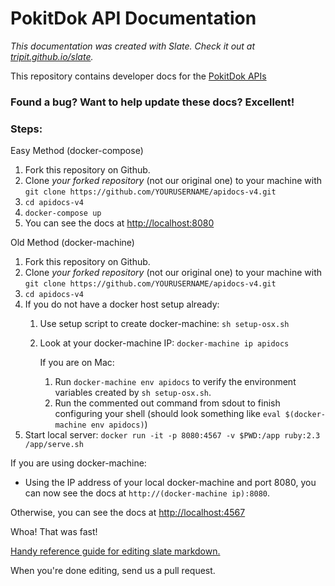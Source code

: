 PokitDok API Documentation
==========================

*This documentation was created with Slate. Check it out at [tripit.github.io/slate](http://tripit.github.io/slate).*

This repository contains developer docs for the [PokitDok APIs](https://platform.pokitdok.com)

### Found a bug? Want to help update these docs? Excellent!

### Steps: ###
Easy Method (docker-compose)
 1. Fork this repository on Github.
 2. Clone *your forked repository* (not our original one) to your machine with `git clone https://github.com/YOURUSERNAME/apidocs-v4.git`
 3. `cd apidocs-v4`
 4. `docker-compose up`
 5. You can see the docs at <http://localhost:8080>

Old Method (docker-machine)
 1. Fork this repository on Github.
 2. Clone *your forked repository* (not our original one) to your machine with `git clone https://github.com/YOURUSERNAME/apidocs-v4.git`
 3. `cd apidocs-v4`
 4. If you do not have a docker host setup already:
     1. Use setup script to create docker-machine: `sh setup-osx.sh`
     2. Look at your docker-machine IP: `docker-machine ip apidocs`

        If you are on Mac:
        1. Run `docker-machine env apidocs` to verify the environment variables created by `sh setup-osx.sh`.
        2. Run the commented out command from sdout to finish configuring your shell (should look something like `eval $(docker-machine env apidocs)`)
 5. Start local server: `docker run -it -p 8080:4567 -v $PWD:/app ruby:2.3 /app/serve.sh`

If you are using docker-machine:
- Using the IP address of your local docker-machine and port 8080, you can now see the docs at `http://(docker-machine ip):8080`.

Otherwise, you can see the docs at <http://localhost:4567>

Whoa! That was fast!

[Handy reference guide for editing slate markdown.](https://github.com/tripit/slate/wiki/Markdown-Syntax)

When you're done editing, send us a pull request.
